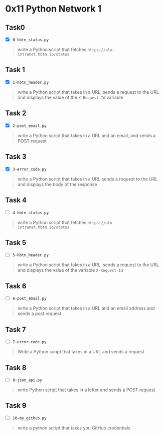 # 0x11 Python Network 1

## Task0
- [x] `0-hbtn_status.py`
> write a Python script that fetches `https://alx-intranet.hbtn.io/status`

## Task 1
- [x] `1-hbtn_header.py`
> write a Python script that takes in a URL, sends a request to the URL
> and displays the value of the `X-Request-Id` variable

## Task 2
- [x] `2-post_email.py`
> write a Python script that takes in a URL and an email,
> and sends a POST request

## Task 3
- [x] `3-error_code.py`
> write a Python script that takes in a URL sends a request to the URL
> and displays the body of the response

## Task 4
- [ ] `4-hbtn_status.py`
> write a Python script that fetches `https://alx-intranet.hbtn.io/status`

## Task 5
- [ ] `5-hbtn_header.py`
> write a Python script that takes in a URL, sends a request to the URL
> and displays the value of the variable `X-Request-Id`

## Task 6
- [ ] `6-post_email.py`
> write a Python script that takes in a URL and an email address
> and sends a post request

## Task 7
- [ ] `7-error-code.py`
> Write a Python script that takes in a URL and sends a request

## Task 8
- [ ] `8-json_api.py`
> write Python script that takes in a letter and sends a POST request

## Task 9
- [ ] `10-my_github.py`
> write a python script that takes you GitHub credentials
